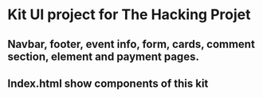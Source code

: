 # Kit UI project for The Hacking Projet #
## Navbar, footer, event info, form, cards, comment section, element and payment pages. ##
## Index.html show components of this kit ##